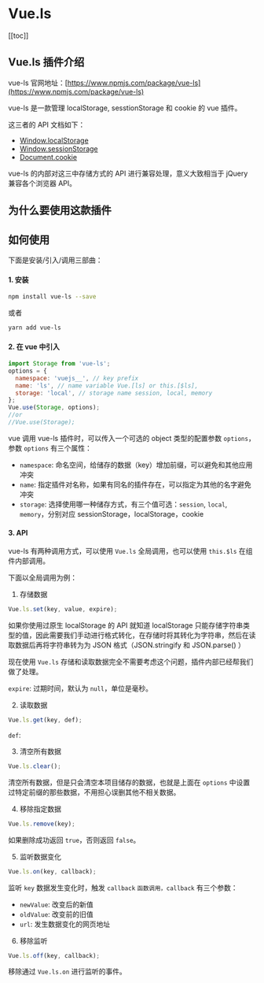 # Vue.ls

[[toc]]

## Vue.ls 插件介绍

vue-ls 官网地址：[https://www.npmjs.com/package/vue-ls](https://www.npmjs.com/package/vue-ls)

vue-ls 是一款管理 localStorage, sesstionStorage 和 cookie 的 vue 插件。

这三者的 API 文档如下：

+ [Window.localStorage](https://developer.mozilla.org/zh-CN/docs/Web/API/Window/localStorage)
+ [Window.sessionStorage](https://developer.mozilla.org/zh-CN/docs/Web/API/Window/sessionStorage)
+ [Document.cookie](https://developer.mozilla.org/zh-CN/docs/Web/API/Document/cookie)


vue-ls 的内部对这三中存储方式的 API 进行兼容处理，意义大致相当于 jQuery 兼容各个浏览器 API。

## 为什么要使用这款插件



## 如何使用

下面是安装/引入/调用三部曲：

#### 1. 安装

```bash
npm install vue-ls --save
```
或者

```bash
yarn add vue-ls
```

#### 2. 在 vue 中引入

```js
import Storage from 'vue-ls';
options = {
  namespace: 'vuejs__', // key prefix
  name: 'ls', // name variable Vue.[ls] or this.[$ls],
  storage: 'local', // storage name session, local, memory
};
Vue.use(Storage, options);
//or
//Vue.use(Storage);
```

vue 调用 vue-ls 插件时，可以传入一个可选的 object 类型的配置参数 `options`，参数 `options` 有三个属性：

+ `namespace`: 命名空间，给储存的数据（key）增加前缀，可以避免和其他应用冲突
+ `name`: 指定插件对名称，如果有同名的插件存在，可以指定为其他的名字避免冲突
+ `storage`: 选择使用哪一种储存方式，有三个值可选：`session`, `local`, `memory`，分别对应 sessionStorage，localStorage，cookie


#### 3. API

vue-ls 有两种调用方式，可以使用 `Vue.ls` 全局调用，也可以使用 `this.$ls` 在组件内部调用。

下面以全局调用为例：

1. 存储数据

```js
Vue.ls.set(key, value, expire);
```

如果你使用过原生 localStorage 的 API 就知道 localStorage 只能存储字符串类型的值，因此需要我们手动进行格式转化，在存储时将其转化为字符串，然后在读取数据后再将字符串转为为 JSON 格式（JSON.stringify 和 JSON.parse() ）

现在使用 `Vue.ls` 存储和读取数据完全不需要考虑这个问题，插件内部已经帮我们做了处理。

`expire`: 过期时间，默认为 `null`，单位是毫秒。

2. 读取数据

```js
Vue.ls.get(key, def);
```

`def`:

3. 清空所有数据

```js
Vue.ls.clear();
```

清空所有数据，但是只会清空本项目储存的数据，也就是上面在 `options` 中设置过特定前缀的那些数据，不用担心误删其他不相关数据。

4. 移除指定数据

```js
Vue.ls.remove(key);
```

如果删除成功返回 `true`，否则返回 `false`。

5. 监听数据变化

```js
Vue.ls.on(key, callback);
```

监听 `key` 数据发生变化时，触发 `callback` `函数调用，callback` 有三个参数：

+ `newValue`: 改变后的新值
+ `oldValue`: 改变前的旧值
+ `url`: 发生数据变化的网页地址

6. 移除监听

```js
Vue.ls.off(key, callback);
```

移除通过 `Vue.ls.on` 进行监听的事件。
